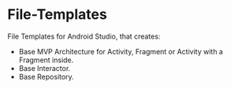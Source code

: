 # File-Templates
File Templates for Android Studio, that creates: 
- Base MVP Architecture for Activity, Fragment or Activity with a Fragment inside.
- Base Interactor.
- Base Repository.
